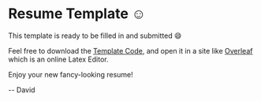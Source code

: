 # Resume Template ☺️

This template is ready to be filled in and submitted 😄

Feel free to download the <a id="resume-template-url" href="https://github.com/D-Katz/resume_template/blob/main/resume_template.tex">Template Code</a>, and open it in a site like <a id="overlead-url" href="https://overleaf.com/">Overleaf</a> which is an online Latex Editor.


Enjoy your new fancy-looking resume!

-- David 
